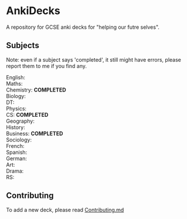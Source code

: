 # AnkiDecks
A repository for GCSE anki decks for "helping our futre selves".

## Subjects
Note: even if a subject says 'completed', it still might have errors, please report them to me if you find any.  
  
English:    
Maths:      
Chemistry:  **COMPLETED**  
Biology:    
DT:         
Physics:     
CS:         **COMPLETED**  
Geography:    
History:    
Business:   **COMPLETED**  
Sociology:  
French:      
Spanish:    
German:     
Art:         
Drama:        
RS:         

## Contributing
To add a new deck, please read [Contributing.md](https://github.com/YaoReTian/AnkiDecks/blob/main/decks/)
